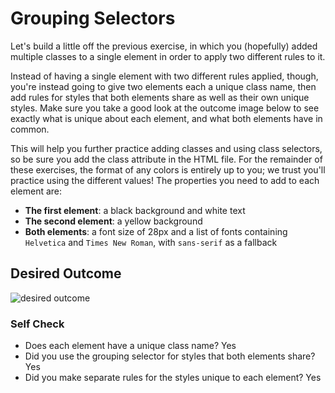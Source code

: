 # Grouping Selectors

Let's build a little off the previous exercise, in which you (hopefully) added multiple classes to a single element in order to apply two different rules to it.

Instead of having a single element with two different rules applied, though, you're instead going to give two elements each a unique class name, then add rules for styles that both elements share as well as their own unique styles. Make sure you take a good look at the outcome image below to see exactly what is unique about each element, and what both elements have in common.

This will help you further practice adding classes and using class selectors, so be sure you add the class attribute in the HTML file. For the remainder of these exercises, the format of any colors is entirely up to you; we trust you'll practice using the different values! The properties you need to add to each element are:

* **The first element**: a black background and white text
* **The second element**: a yellow background
* **Both elements**: a font size of 28px and a list of fonts containing `Helvetica` and `Times New Roman`, with `sans-serif` as a fallback 

## Desired Outcome
![desired outcome](./desired-outcome.png)


### Self Check
- Does each element have a unique class name?
    Yes
- Did you use the grouping selector for styles that both elements share?
    Yes
- Did you make separate rules for the styles unique to each element?
    Yes

